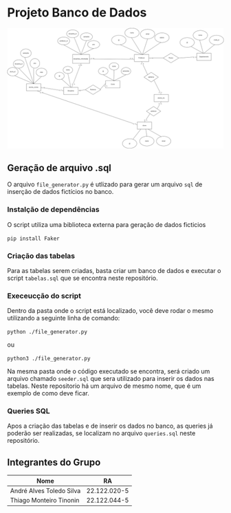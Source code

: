 # Projeto Banco de Dados

![Diagrama Relacional](https://github.com/Andre-ats/BancoDeDados/blob/df8fd47dd0167cb60f2bdf60ac1cedd36379bbb0/diagrama_relacional.drawio.png)

## Geração de arquivo .sql
O arquivo `file_generator.py` é utlizado para gerar um arquivo `sql` de inserção de dados fictícios no banco.

### Instalção de dependências
O script utiliza uma biblioteca externa para geração de dados ficticios 

`pip install Faker`

### Criação das tabelas

Para as tabelas serem criadas, basta criar um banco de dados e executar o script `tabelas.sql` que se encontra neste repositório.

### Execeucção do script
Dentro da pasta onde o script está localizado, você deve rodar o mesmo utilizando a seguinte linha de comando:

`python ./file_generator.py`

ou

`python3 ./file_generator.py`

Na mesma pasta onde o código executado se encontra, será criado um arquivo chamado `seeder.sql` que sera utilizado para inserir os dados nas tabelas. Neste repositorio há um arquivo de mesmo nome, que é um exemplo de como deve ficar.

### Queries SQL

Apos a criação das tabelas e de inserir os dados no banco, as queries já poderão ser realizadas, se localizam no arquivo `queries.sql` neste repositório.

## Integrantes do Grupo

| Nome  | RA |
| ------------- | ------------- |
| André Alves Toledo Silva  | 22.122.020-5  |
| Thiago Monteiro Tinonin  | 22.122.044-5  |

